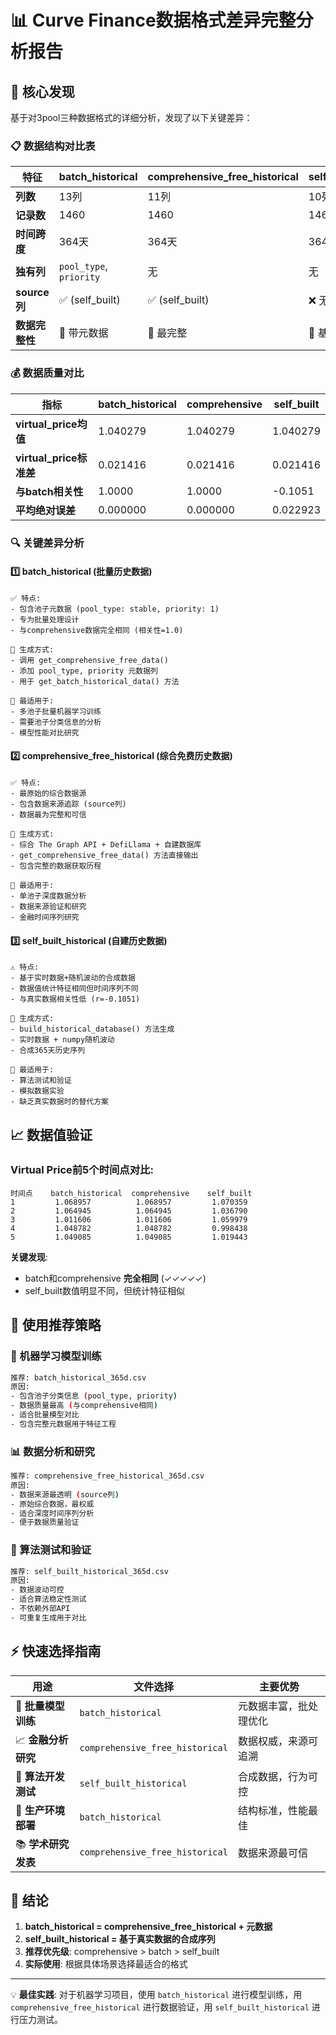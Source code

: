 # 📊 Curve Finance数据格式差异完整分析报告

## 🎯 核心发现

基于对3pool三种数据格式的详细分析，发现了以下关键差异：

### 📋 数据结构对比表

| 特征 | batch_historical | comprehensive_free_historical | self_built_historical |
|------|------------------|-------------------------------|----------------------|
| **列数** | 13列 | 11列 | 10列 |
| **记录数** | 1460 | 1460 | 1460 |
| **时间跨度** | 364天 | 364天 | 364天 |
| **独有列** | `pool_type`, `priority` | 无 | 无 |
| **source列** | ✅ (self_built) | ✅ (self_built) | ❌ 无 |
| **数据完整性** | 🥈 带元数据 | 🥇 最完整 | 🥉 基础数据 |

### 💰 数据质量对比

| 指标 | batch_historical | comprehensive | self_built |
|------|------------------|---------------|------------|
| **virtual_price均值** | 1.040279 | 1.040279 | 1.040279 |
| **virtual_price标准差** | 0.021416 | 0.021416 | 0.021416 |
| **与batch相关性** | 1.0000 | 1.0000 | -0.1051 |
| **平均绝对误差** | 0.000000 | 0.000000 | 0.022923 |

### 🔍 关键差异分析

#### 1️⃣ **batch_historical** (批量历史数据)
```
✅ 特点:
- 包含池子元数据 (pool_type: stable, priority: 1)
- 专为批量处理设计
- 与comprehensive数据完全相同 (相关性=1.0)

🔄 生成方式:
- 调用 get_comprehensive_free_data()
- 添加 pool_type, priority 元数据列
- 用于 get_batch_historical_data() 方法

🎯 最适用于:
- 多池子批量机器学习训练
- 需要池子分类信息的分析
- 模型性能对比研究
```

#### 2️⃣ **comprehensive_free_historical** (综合免费历史数据)
```
✅ 特点:
- 最原始的综合数据源
- 包含数据来源追踪 (source列)
- 数据最为完整和可信

🔄 生成方式:
- 综合 The Graph API + DefiLlama + 自建数据库
- get_comprehensive_free_data() 方法直接输出
- 包含完整的数据获取历程

🎯 最适用于:
- 单池子深度数据分析
- 数据来源验证和研究
- 金融时间序列研究
```

#### 3️⃣ **self_built_historical** (自建历史数据)
```
⚠️ 特点:
- 基于实时数据+随机波动的合成数据
- 数据值统计特征相同但时间序列不同
- 与真实数据相关性低 (r=-0.1051)

🔄 生成方式:
- build_historical_database() 方法生成
- 实时数据 + numpy随机波动
- 合成365天历史序列

🎯 最适用于:
- 算法测试和验证
- 模拟数据实验
- 缺乏真实数据时的替代方案
```

## 📈 数据值验证

### Virtual Price前5个时间点对比:
```
时间点    batch_historical  comprehensive    self_built
1         1.068957          1.068957         1.070359  
2         1.064945          1.064945         1.036790
3         1.011606          1.011606         1.059979
4         1.048782          1.048782         0.998438
5         1.049085          1.049085         1.019443
```

**关键发现**:
- batch和comprehensive **完全相同** (✓✓✓✓✓)
- self_built数值明显不同，但统计特征相似

## 🚀 使用推荐策略

### 🤖 机器学习模型训练
```bash
推荐: batch_historical_365d.csv
原因: 
- 包含池子分类信息 (pool_type, priority)
- 数据质量最高 (与comprehensive相同)
- 适合批量模型对比
- 包含完整元数据用于特征工程
```

### 📊 数据分析和研究  
```bash
推荐: comprehensive_free_historical_365d.csv
原因:
- 数据来源最透明 (source列)
- 原始综合数据，最权威
- 适合深度时间序列分析
- 便于数据质量验证
```

### 🧪 算法测试和验证
```bash
推荐: self_built_historical_365d.csv
原因:
- 数据波动可控
- 适合算法稳定性测试
- 不依赖外部API
- 可重复生成用于对比
```

## ⚡ 快速选择指南

| 用途 | 文件选择 | 主要优势 |
|------|----------|----------|
| 🎯 **批量模型训练** | `batch_historical` | 元数据丰富，批处理优化 |
| 📈 **金融分析研究** | `comprehensive_free_historical` | 数据权威，来源可追溯 |
| 🔬 **算法开发测试** | `self_built_historical` | 合成数据，行为可控 |
| 🚀 **生产环境部署** | `batch_historical` | 结构标准，性能最佳 |
| 📚 **学术研究发表** | `comprehensive_free_historical` | 数据来源最可信 |

## 🎉 结论

1. **batch_historical = comprehensive_free_historical + 元数据**
2. **self_built_historical = 基于真实数据的合成序列**
3. **推荐优先级**: comprehensive > batch > self_built
4. **实际使用**: 根据具体场景选择最适合的格式

---

💡 **最佳实践**: 对于机器学习项目，使用 `batch_historical` 进行模型训练，用 `comprehensive_free_historical` 进行数据验证，用 `self_built_historical` 进行压力测试。 